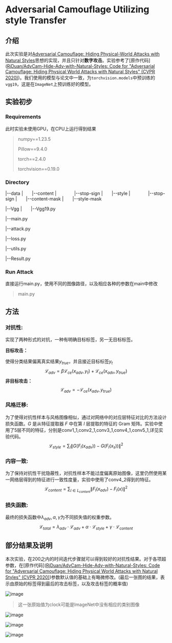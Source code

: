 # Adversarial Camouflage Utilizing style Transfer

## 介绍

此次实验是对[Adversarial Camouflage: Hiding Physical-World Attacks with Natural Styles](https://arxiv.org/abs/2003.08757)思想的实现，并且只针对**数字攻击**。实验参考了[原作代码]([RjDuan/AdvCam-Hide-Adv-with-Natural-Styles: Code for "Adversarial Camouflage: Hiding Physical World Attacks with Natural Styles" (CVPR 2020)](https://github.com/RjDuan/AdvCam-Hide-Adv-with-Natural-Styles))。我们使用的模型与论文中一致，为`torchvision.models`中预训练的`vgg19`，这是在`ImageNet`上预训练好的模型。

## 实验初步

### Requirements

此时实验未使用GPU，在CPU上运行得到结果

> numpy==1.23.5
>
> Pillow==9.4.0
>
> torch==2.4.0
>
> torchvision==0.19.0

### Directory

|--data
|  |--content
|    |--stop-sign
|  |--style
|    |--stop-sign
|  |--content-mask
|  |--style-mask

|--Vgg
|  |--Vgg19.py

|--main.py

|--attack.py

|--loss.py

|--utils.py

|--Result.py

### Run Attack

直接运行main.py，使用不同的图像路径，以及相应各种的参数在main中修改

> main.py

## 方法

### 对抗性:

实现了两种形式的对抗，一种有明确目标标签，另一无目标标签。

**目标攻击：**

使得分类结果偏离真实结果$y_{true}$，并且接近目标标签$y_t$
$$
\mathcal{L}_{adv}=\beta\mathcal{L}_{ce}(x_{adv},y_t)+\mathcal{L}_{ce}(x_{adv},y_{true})
$$
**非目标攻击：**
$$
\mathcal{L}_{adv}=-\mathcal{L}_{ce}(x_{adv},y_{true})
$$

### 风格迁移:

为了使得对抗性样本与风格图像相似，通过对网络中的对应层特征对比的方法设计损失函数。$G$ 是从特征提取器 $F$ 中在第 $l$ 层提取的特征的 Gram 矩阵。实验中使用了5层不同的特征，分别是conv1_1,conv2_1,conv3_1,conv4_1,conv5_1,详见实验代码。
$$
\mathcal{L}_{style} = \sum_{l} \left\| G(F_l(x_{adv})) - G(F_l(x_s)) \right\|^2
$$

### 内容一致:

为了保持对抗性干扰隐蔽性，对抗性样本不能过度偏离原始图像，这里仍然使用某一网络层得到的特征进行一致性度量，实验中使用了conv4_2得到的特征。
$$
\mathcal{L}_{content} = \sum_{l \in L_{content}} \left\| F_l(x_{adv}) - F_l(x) \right\|^2
$$

### 损失函数:

最终的损失函数中$\lambda_{adv},\alpha,\gamma$为不同损失值的权重参数。
$$
\mathcal{L}_{total} = \lambda_{adv} \cdot \mathcal{L}_{adv} + \alpha \cdot \mathcal{L}_{style} + \gamma \cdot \mathcal{L}_{content}
$$

## 部分结果及说明

本次实验，在200之内的时间迭代步骤就可以得到较好的对抗性结果。对于各项超参数，在[原作代码]([RjDuan/AdvCam-Hide-Adv-with-Natural-Styles: Code for "Adversarial Camouflage: Hiding Physical World Attacks with Natural Styles" (CVPR 2020)](https://github.com/RjDuan/AdvCam-Hide-Adv-with-Natural-Styles))参数默认值的基础上有略微修改。(最后一张图的结果，表示由原始的标签得到最后的攻击标签，以及攻击标签的概率值)

![image](https://github.com/user-attachments/assets/2418dedc-b3c0-4f11-a003-4b2248477736)

> 这一张原始值为clock可能是ImageNet中没有相应的类别图像


![image](https://github.com/user-attachments/assets/2242c176-a914-4f2c-bd0e-106c4b90f1fe)



![image](https://github.com/user-attachments/assets/396b3ac5-db2a-44c5-8568-301a400a71e3)



![image](https://github.com/user-attachments/assets/b85cbe7e-6845-4e5e-bd9f-189e377beedf)





